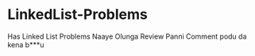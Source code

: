 # LinkedList-Problems
Has Linked List Problems
Naaye Olunga Review Panni Comment podu da kena b***u
